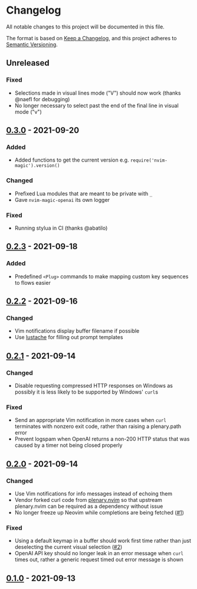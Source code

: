 # Changelog
All notable changes to this project will be documented in this file.

The format is based on [Keep a Changelog](https://keepachangelog.com/en/1.0.0/),
and this project adheres to [Semantic Versioning](https://semver.org/spec/v2.0.0.html).

## Unreleased

### Fixed
* Selections made in visual lines mode ("V") should now work (thanks @naefl for debugging)
* No longer necessary to select past the end of the final line in visual mode ("v")

## [0.3.0] - 2021-09-20

### Added
* Added functions to get the current version e.g. `require('nvim-magic').version()`

### Changed
* Prefixed Lua modules that are meant to be private with `_`
* Gave `nvim-magic-openai` its own logger

### Fixed
* Running stylua in CI (thanks @abatilo)

## [0.2.3] - 2021-09-18

### Added
* Predefined `<Plug>` commands to make mapping custom key sequences to flows easier

## [0.2.2] - 2021-09-16

### Changed
* Vim notifications display buffer filename if possible
* Use [lustache](https://github.com/Olivine-Labs/lustache) for filling out prompt templates

## [0.2.1] - 2021-09-14

### Changed
* Disable requesting compressed HTTP responses on Windows as possibly it is less likely to be supported by Windows' `curl`s

### Fixed
* Send an appropriate Vim notification in more cases when `curl` terminates with nonzero exit code, rather than raising a plenary.path error
* Prevent logspam when OpenAI returns a non-200 HTTP status that was caused by a timer not being closed properly

## [0.2.0] - 2021-09-14

### Changed
* Use Vim notifications for info messages instead of echoing them
* Vendor forked curl code from [plenary.nvim](https://github.com/nvim-lua/plenary.nvim) so that upstream plenary.nvim can be required as a dependency without issue
* No longer freeze up Neovim while completions are being fetched ([#1](https://github.com/jameshiew/nvim-magic/issues/1))

### Fixed
* Using a default keymap in a buffer should work first time rather than just deselecting the current visual selection ([#2](https://github.com/jameshiew/nvim-magic/issues/2))
* OpenAI API key should no longer leak in an error message when `curl` times out, rather a generic request timed out error message is shown

## [0.1.0] - 2021-09-13

[0.3.0]: https://github.com/jameshiew/nvim-magic/compare/0.2.3...0.3.0
[0.2.3]: https://github.com/jameshiew/nvim-magic/compare/v0.2.2...0.2.3
[0.2.2]: https://github.com/jameshiew/nvim-magic/compare/v0.2.1...v0.2.2
[0.2.1]: https://github.com/jameshiew/nvim-magic/compare/v0.2.0...v0.2.1
[0.2.0]: https://github.com/jameshiew/nvim-magic/compare/v0.1.0...v0.2.0
[0.1.0]: https://github.com/jameshiew/nvim-magic/releases/tag/v0.1.0
